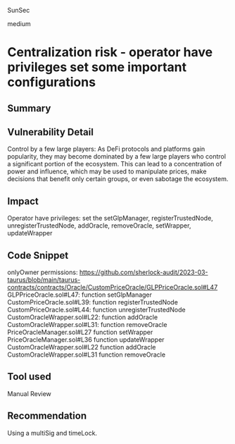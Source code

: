SunSec

medium

# Centralization risk - operator have privileges set some important configurations

## Summary

## Vulnerability Detail
Control by a few large players: As DeFi protocols and platforms gain popularity, they may become dominated by a few large players who control a significant portion of the ecosystem. This can lead to a concentration of power and influence, which may be used to manipulate prices, make decisions that benefit only certain groups, or even sabotage the ecosystem.

## Impact
Operator have privileges: set the setGlpManager, registerTrustedNode, unregisterTrustedNode, addOracle, removeOracle, setWrapper, updateWrapper

## Code Snippet
onlyOwner permissions:
https://github.com/sherlock-audit/2023-03-taurus/blob/main/taurus-contracts/contracts/Oracle/CustomPriceOracle/GLPPriceOracle.sol#L47
GLPPriceOracle.sol#L47: function setGlpManager
CustomPriceOracle.sol#L39: function registerTrustedNode
CustomPriceOracle.sol#L44: function unregisterTrustedNode
CustomOracleWrapper.sol#L22: function addOracle
CustomOracleWrapper.sol#L31: function removeOracle
PriceOracleManager.sol#L27 function setWrapper
PriceOracleManager.sol#L36 function updateWrapper
CustomOracleWrapper.sol#L22 function addOracle
CustomOracleWrapper.sol#L31 function removeOracle
## Tool used

Manual Review

## Recommendation
Using a multiSig and timeLock.